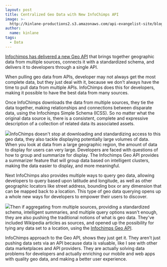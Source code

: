 ```yaml
---
layout: post
title: Centralized Geo Data with New InfoChimps API
image: >-
  http://kinlane-productions2.s3.amazonaws.com/api-evangelist-site/blog/infochimps-logo.jpg
author:
  name: kinlane
tags:
  - Data
---
```

[Infochimps has delivered a new Geo API](http://blog.infochimps.com/2011/08/30/geo-api/ "Infochimps has delivered a new Geo API") that brings together geographic data from multiple sources, connects it with a standardized schema, and delivers it to developers through a single API.

When pulling geo data from APIs, developer may not always get the most complete data, but they just deal with it, because we don't always have the time to pull data from multiple APIs. InfoChimps does this for developers, making it possible to have the best data from many sources.

Once InfoChimps downloads the data from multiple sources, they tie the data together, making relationships and connections between disparate data, using the Infochimps Simple Schema (ICSS). So no matter what the original data source is, there is a consistent, complete and expressive description of a collection of related data its associated assets.

![](http://kinlane-productions2.s3.amazonaws.com/api-evangelist/infochimps/infochimps-geo-api-map.jpg)InfoChimps doesn't stop at downloading and standardizing access to this geo data, they also tackle displaying potentially large volumes of data. When you look at data from a large geographic region, the amount of data to display for users can very large. Developers are faced with questions of how to group and summarize for display. The Infochimps Geo API provides a summarizer feature that will group data based on intelligent clusters, making the data easier to display, and more meaningful.

Next InfoChimps also provides multiple ways to query geo data, allowing developers to query based upon latitude and longitude, as well as other geographic locators like street address, bounding box or any dimension that can be mapped back to a location. This type of geo data querying opens up a whole new ways for developers to empower their users to discover.

![](http://kinlane-productions2.s3.amazonaws.com/api-evangelist/infochimps/geo_api_chart.jpg)Then if aggregating from multiple sources, providing a standardized schema, intelligent summaries, and multiple query options wasn't enough, they are also pushing the traditional notions of what is geo data. They've included Wikipedia articles as sources, and opened up the possibility for tying any data set to a location, using the [Infochimps Geo API](http://infochimps.com/apis/geo "Infochimps Geo API").

InfoChimps approach to the Geo API, shows they just get it. They aren't just pushing data sets via an API because data is valuable, like I see with other data marketplaces and API providers. They are actually solving data problems for developers and actually enriching our mobile and web apps with quality geo data, and making a better user experience.